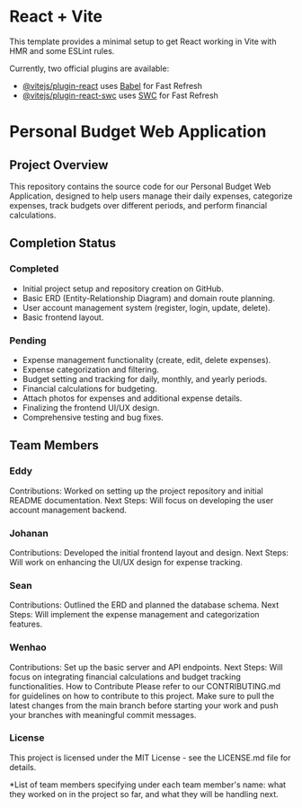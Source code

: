 # React + Vite

This template provides a minimal setup to get React working in Vite with HMR and some ESLint rules.

Currently, two official plugins are available:

- [@vitejs/plugin-react](https://github.com/vitejs/vite-plugin-react/blob/main/packages/plugin-react/README.md) uses [Babel](https://babeljs.io/) for Fast Refresh
- [@vitejs/plugin-react-swc](https://github.com/vitejs/vite-plugin-react-swc) uses [SWC](https://swc.rs/) for Fast Refresh


# Personal Budget Web Application
## Project Overview
This repository contains the source code for our Personal Budget Web Application, designed to help users manage their daily expenses, categorize expenses, track budgets over different periods, and perform financial calculations.

## Completion Status

### Completed
- Initial project setup and repository creation on GitHub.
- Basic ERD (Entity-Relationship Diagram) and domain route planning.
- User account management system (register, login, update, delete).
- Basic frontend layout.
### Pending
- Expense management functionality (create, edit, delete expenses).
- Expense categorization and filtering.
- Budget setting and tracking for daily, monthly, and yearly periods.
- Financial calculations for budgeting.
- Attach photos for expenses and additional expense details.
- Finalizing the frontend UI/UX design.
- Comprehensive testing and bug fixes.

## Team Members
### Eddy
Contributions: Worked on setting up the project repository and initial README documentation.
Next Steps: Will focus on developing the user account management backend.

### Johanan
Contributions: Developed the initial frontend layout and design.
Next Steps: Will work on enhancing the UI/UX design for expense tracking.

### Sean
Contributions: Outlined the ERD and planned the database schema.
Next Steps: Will implement the expense management and categorization features.

### Wenhao
Contributions: Set up the basic server and API endpoints.
Next Steps: Will focus on integrating financial calculations and budget tracking functionalities.
How to Contribute
Please refer to our CONTRIBUTING.md for guidelines on how to contribute to this project. Make sure to pull the latest changes from the main branch before starting your work and push your branches with meaningful commit messages.

### License
This project is licensed under the MIT License - see the LICENSE.md file for details.

*List of team members specifying under each team member's name: what they worked on in the project so far, and what they will be handling next.
